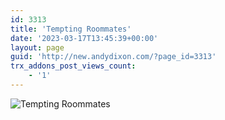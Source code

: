```yaml
---
id: 3313
title: 'Tempting Roommates'
date: '2023-03-17T13:45:39+00:00'
layout: page
guid: 'http://new.andydixon.com/?page_id=3313'
trx_addons_post_views_count:
    - '1'
---
```


![Tempting Roommates](https://i0.wp.com/assets.g8x2.ldn.idrivee2-23.com/posters/Tempting%20Roommates%2001.jpg?w=1200&ssl=1 "Tempting Roommates")